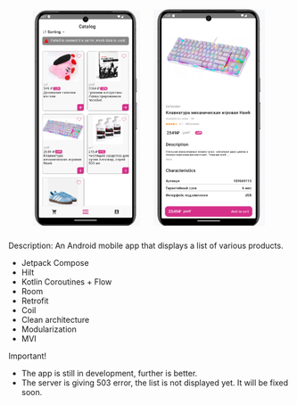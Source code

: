 <div id="header" align="center">
  <img src="screenshots/s21.png" align="start"
width="192"
    hspace="10" vspace="10">
  <img src="screenshots/item_details_screen.png" align="start"
width="200"
    hspace="10" vspace="10">
</div>

Description: An Android mobile app that displays a list of various products.

- Jetpack Compose
- Hilt
- Kotlin Coroutines + Flow
- Room
- Retrofit
- Coil
- Clean architecture
- Modularization
- MVI

Important!
* The app is still in development, further is better.
* The server is giving 503 error, the list is not displayed yet. It will be fixed soon.
